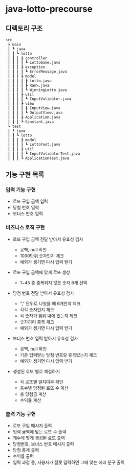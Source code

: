 # java-lotto-precourse
## 디렉토리 구조
```bash
src
 ┣ main
 ┃ ┗ java
 ┃ ┃ ┗ lotto
 ┃ ┃ ┃ ┣ controller
 ┃ ┃ ┃ ┃ ┗ LottoGame.java
 ┃ ┃ ┃ ┣ exception
 ┃ ┃ ┃ ┃ ┗ ErrorMessage.java
 ┃ ┃ ┃ ┣ model
 ┃ ┃ ┃ ┃ ┣ Lotto.java
 ┃ ┃ ┃ ┃ ┣ Rank.java
 ┃ ┃ ┃ ┃ ┗ WinningLotto.java
 ┃ ┃ ┃ ┣ util
 ┃ ┃ ┃ ┃ ┗ InputValidator.java
 ┃ ┃ ┃ ┣ view
 ┃ ┃ ┃ ┃ ┣ InputView.java
 ┃ ┃ ┃ ┃ ┗ OutputView.java
 ┃ ┃ ┃ ┣ Application.java
 ┃ ┃ ┃ ┗ Constant.java
 ┗ test
 ┃ ┗ java
 ┃ ┃ ┗ lotto
 ┃ ┃ ┃ ┣ model
 ┃ ┃ ┃ ┃ ┗ LottoTest.java
 ┃ ┃ ┃ ┣ util
 ┃ ┃ ┃ ┃ ┗ InputValidatorTest.java
 ┃ ┃ ┃ ┗ ApplicationTest.java
```

## 기능 구현 목록
### 입력 기능 구현
- 로또 구입 금액 입력
- 당첨 번호 입력
- 보너스 번호 입력

### 비즈니스 로직 구현
- 로또 구입 금액 전달 받아서 유효성 검사
  - 공백, null 확인
  - 1000단위 숫자인지 체크
  - 예외가 생기면 다시 입력 받기
  
- 로또 구입 금액에 맞게 로또 생성
  - 1~45 중 중복되지 않은 숫자 6개 선택

- 당첨 번호 전달 받아서 유효성 검사
  - "," 단위로 나눴을 때 6개인지 체크
  - 각각 숫자인지 체크
  - 각 숫자가 범위 내에 있는지 체크
  - 숫자끼리 중복 체크
  - 예외가 생기면 다시 입력 받기

- 보너스 번호 입력 받아서 유효성 검사
  - 공백, null 확인
  - 기존 입력받는 당첨 번호랑 중복있는지 체크
  - 예외가 생기면 다시 입력 받기

- 생성된 로또 별로 채점하기
  - 각 로또별 일치여부 확인
  - 등수별 당첨된 로또 수 계산
  - 총 당첨금 계산
  - 수익률 계산

### 출력 기능 구현
- 로또 구입 메시지 출력
- 입력 금액에 맞는 로또 수 출력
- 개수에 맞게 생성된 로또 출력
- 당첨번호, 보너스 번호 메시지 출력
- 당첨 통계 출력
- 수익률 출력
- 입력 과정 중, 사용자가 잘못 입력하면 그에 맞는 에러 문구 출력
